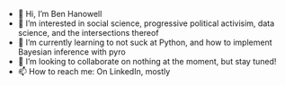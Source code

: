 - 👋 Hi, I’m Ben Hanowell
- 👀 I’m interested in social science, progressive political activisim, data science, and the intersections thereof
- 🌱 I’m currently learning to not suck at Python, and how to implement Bayesian inference with pyro
- 💞️ I’m looking to collaborate on nothing at the moment, but stay tuned!
- 📫 How to reach me: On LinkedIn, mostly

<!---
hanowell/hanowell is a ✨ special ✨ repository because its `README.md` (this file) appears on your GitHub profile.
You can click the Preview link to take a look at your changes.
--->
